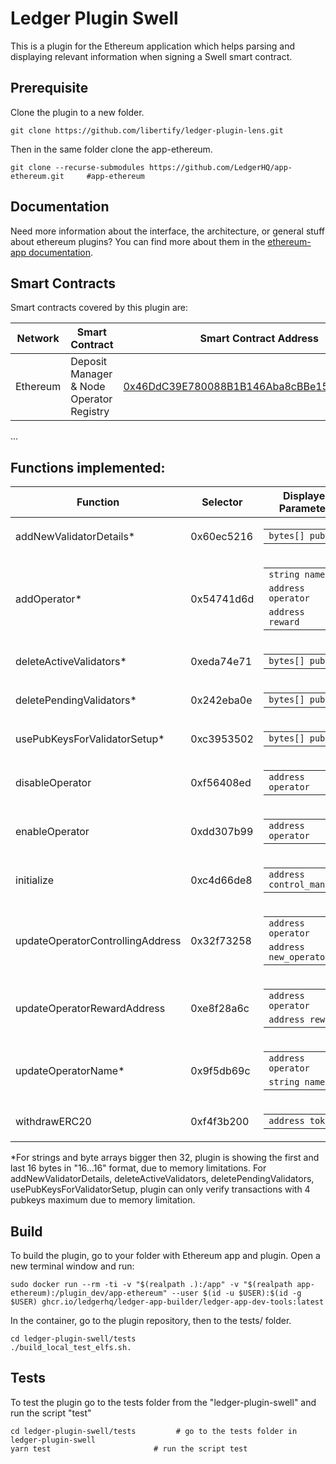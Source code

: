 # Ledger Plugin Swell

This is a plugin for the Ethereum application which helps parsing and displaying relevant information when signing a Swell smart contract.

## Prerequisite

Clone the plugin to a new folder.

```shell
git clone https://github.com/libertify/ledger-plugin-lens.git
```

Then in the same folder clone the app-ethereum.

```shell
git clone --recurse-submodules https://github.com/LedgerHQ/app-ethereum.git     #app-ethereum
```

## Documentation

Need more information about the interface, the architecture, or general stuff about ethereum plugins? You can find more about them in the [ethereum-app documentation](https://github.com/LedgerHQ/app-ethereum/blob/master/doc/ethapp_plugins.adoc).

## Smart Contracts

Smart contracts covered by this plugin are:

|  Network | Smart Contract                 | Smart Contract Address |
| -------- | ------------------------------ | ---------------------- |
| Ethereum| Deposit Manager & Node Operator Registry    | [0x46DdC39E780088B1B146Aba8cBBe15DC321A1A1d](https://etherscan.io/address/0x46ddc39e780088b1b146aba8cbbe15dc321a1a1d) |
...


## Functions implemented:


|    Function                   | Selector | Displayed Parameters   | 
| ---                           | ---      | ---                    |
|addNewValidatorDetails*    |0x60ec5216|<table> <tbody> <tr><td><code>bytes[] pubkeys</code></td></tr> </tbody> </table>  |
|addOperator*    |0x54741d6d|<table> <tbody> <tr><td><code>string name</code></td></tr> <tr><td><code>address operator</code></td></tr> <tr><td><code>address reward</code></td></tr>  </tbody> </table>  |
|deleteActiveValidators*    |0xeda74e71|<table> <tbody> <tr><td><code>bytes[] pubkeys</code></td></tr> </tbody> </table>  |
|deletePendingValidators*   |0x242eba0e|<table> <tbody> <tr><td><code>bytes[] pubkeys</code></td></tr> </tbody> </table>  |
|usePubKeysForValidatorSetup*   |0xc3953502|<table> <tbody> <tr><td><code>bytes[] pubkeys</code></td></tr> </tbody> </table>  |
|disableOperator     |0xf56408ed|<table> <tbody> <tr><td><code>address operator</code></td></tr>  </tbody> </table>  |
|enableOperator   |0xdd307b99|<table> <tbody> <tr><td><code>address operator</code></td></tr>  </tbody> </table>  |
|initialize   |0xc4d66de8|<table> <tbody> <tr><td><code>address control_manager</code></td></tr>  </tbody> </table>  |
|updateOperatorControllingAddress    |0x32f73258|<table> <tbody> <tr><td><code>address operator</code></td></tr> <tr><td><code>address new_operator</code></td></tr>  </tbody> </table>  |
|updateOperatorRewardAddress    |0xe8f28a6c|<table> <tbody> <tr><td><code>address operator</code></td></tr> <tr><td><code>address reward</code></td></tr>  </tbody> </table>  |
|updateOperatorName*            |0x9f5db69c| <table> <tbody> <tr><td><code>address operator</code></td></tr> <tr><td><code>string name</code></td></tr>  </tbody> </table> |
|withdrawERC20   |0xf4f3b200|<table> <tbody> <tr><td><code>address token</code></td></tr>  </tbody> </table>  |

*For strings and byte arrays bigger then 32, plugin is showing the first and last 16 bytes in "16...16" format, due to memory limitations.
For addNewValidatorDetails, deleteActiveValidators, deletePendingValidators, usePubKeysForValidatorSetup, plugin can only verify transactions with 4 pubkeys maximum due to memory limitation.

## Build

To build the plugin, go to your folder with Ethereum app and plugin. Open a new terminal window and run:
```shell
sudo docker run --rm -ti -v "$(realpath .):/app" -v "$(realpath app-ethereum):/plugin_dev/app-ethereum" --user $(id -u $USER):$(id -g $USER) ghcr.io/ledgerhq/ledger-app-builder/ledger-app-dev-tools:latest
```

In the container, go to the plugin repository, then to the tests/ folder.
```shell
cd ledger-plugin-swell/tests
./build_local_test_elfs.sh. 
```

## Tests

To test the plugin go to the tests folder from the "ledger-plugin-swell" and run the script "test"
```shell
cd ledger-plugin-swell/tests         # go to the tests folder in ledger-plugin-swell
yarn test                       # run the script test
```
